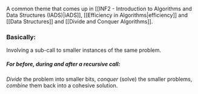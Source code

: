 A common theme that comes up in [[INF2 - Introduction to Algorithms and Data Structures (IADS)|iADS]], [[Efficiency in Algorithms|efficiency]] and [[Data Structures]] and [[Divide and Conquer Algorithms]]. 
### Basically:
Involving a sub-call to smaller instances of the same problem.  
##### For *before, during and after* a recursive call:
*Divide* the problem into smaller bits, *conquer* (solve) the smaller problems, *combine* them back into a cohesive solution. 

